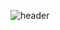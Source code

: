 ![header](https://capsule-render.vercel.app/api?type=soft&color=gradient&height=300&section=header&text=Simon&fontSize=90)
